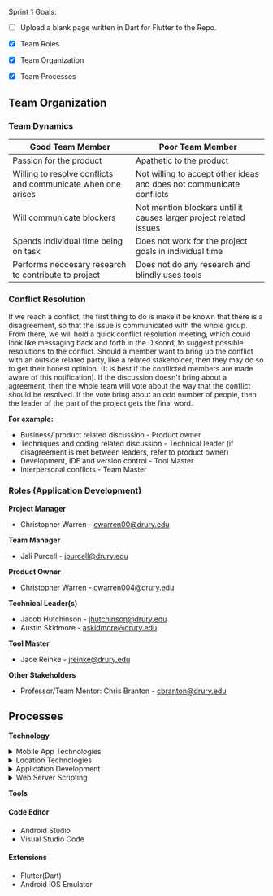 Sprint 1 Goals:
- [ ] Upload a blank page written in Dart for Flutter to the Repo.
- [X] Team Roles
- [X] Team Organization
- [X] Team Processes









## Team Organization


### Team Dynamics

| Good Team Member      | Poor Team Member |
| ----------- | ----------- |
| Passion for the product      | Apathetic to the product       |
| Willing to resolve conflicts and communicate when one arises   | Not willing to accept other ideas and does not communicate conflicts        |
|Will communicate blockers |Not mention blockers until it causes larger project related issues |
|Spends individual time being on task |Does not work for the project goals in individual time |
|Performs neccesary research to contribute to project |Does not do any research and blindly uses tools |

### Conflict Resolution

If we reach a conflict, the first thing to do is make it be known that there is a disagreement, so that the issue is communicated with the whole group. From there, we will hold a quick conflict resolution meeting, which could look like messaging back and forth in the Discord, to suggest possible resolutions to the conflict. Should a member want to bring up the conflict with an outside related party, like a related stakeholder, then they may do so to get their honest opinion. (It is best if the conflicted members are made aware of this notification). If the discussion doesn't bring about a agreement, then the whole team will vote about the way that the conflict should be resolved. If the vote bring about an odd number of people, then the leader of the part of the project gets the final word.

 **For example:**

* Business/ product related discussion - Product owner
* Techniques and coding related discussion - Technical leader 
(if disagreement is met between leaders, refer to product owner)
* Development, IDE and version control - Tool Master
* Interpersonal conflicts - Team Master

### Roles (Application Development)
**Project Manager**
* Christopher Warren - cwarren00@drury.edu



**Team Manager**
* Jali Purcell - jpurcell@drury.edu

**Product Owner**

* Christopher Warren - cwarren004@drury.edu

**Technical Leader(s)**
* Jacob Hutchinson - jhutchinson@drury.edu
* Austin Skidmore - askidmore@drury.edu

**Tool Master**
* Jace Reinke - jreinke@drury.edu

**Other Stakeholders** 

* Professor/Team Mentor: Chris Branton - cbranton@drury.edu

## Processes

**Technology**
<details>
<summary>Mobile App Technologies</summary>
<br>
<ul>
<li>React Native</li>
<li>Flutter</li>
</ul>
</details>

<details>
<summary>Location Technologies</summary>
<br>
<ul>
<li>Google Maps</li>
<li>Apple Maps</li>
<li>MapBox</li>
</ul>
</details>

<details>
<summary>Application Development</summary>
<br>
<ul>
<li>HTML</li>
<li>Dart</li>
<li>Javascript</li>
</ul>
</details>

<details>
<summary>Web Server Scripting</summary>
<br>
<ul>
<li>SQL</li>
<li>MongoDB</li>
</ul>
</details>


**Tools**

#### Code Editor
* Android Studio 
* Visual Studio Code

#### Extensions
* Flutter(Dart)
* Android iOS Emulator


